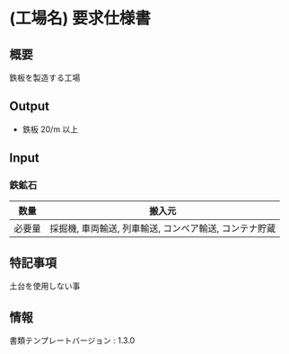 # (工場名) 要求仕様書

## 概要
鉄板を製造する工場

## Output
- 鉄板 20/m 以上

## Input
### 鉄鉱石
|数量|搬入元|
|---|---|
|必要量|採掘機, 車両輸送, 列車輸送, コンベア輸送, コンテナ貯蔵|

## 特記事項
土台を使用しない事

## 情報
書類テンプレートバージョン : 1.3.0
